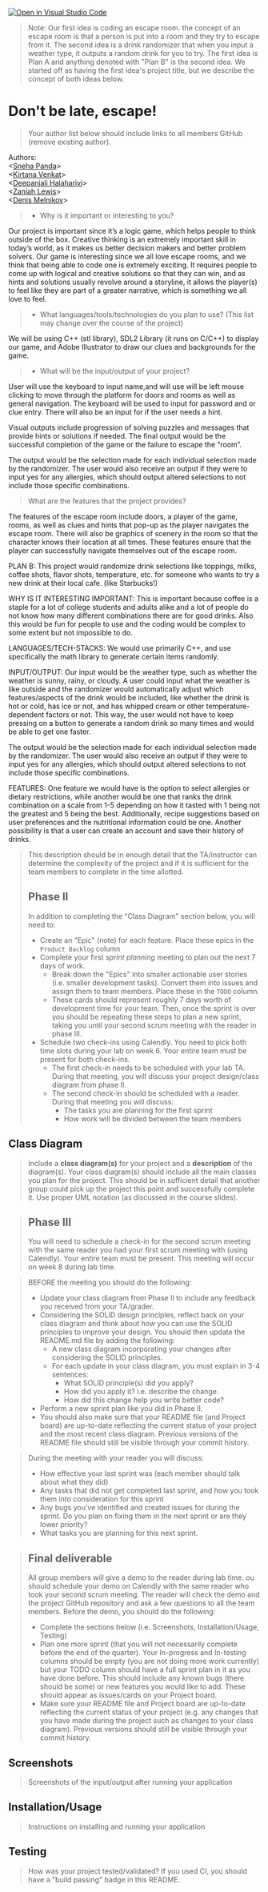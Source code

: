 [![Open in Visual Studio Code](https://classroom.github.com/assets/open-in-vscode-c66648af7eb3fe8bc4f294546bfd86ef473780cde1dea487d3c4ff354943c9ae.svg)](https://classroom.github.com/online_ide?assignment_repo_id=9878934&assignment_repo_type=AssignmentRepo)
 > Note: Our first idea is coding an escape room. the concept of an escape room is that a person is put into a room and they try to escape from it. The second idea is a drink randomizer that when you input a weather type, it outputs a random drink for you to try. The first idea is Plan A and anything denoted with "Plan B" is the second idea. We started off as having the first idea's project title, but we describe the concept of both ideas below.
# Don't be late, escape!
 > Your author list below should include links to all members GitHub (remove existing author).

Authors: <br>
\<[Sneha Panda](https://github.com/sneha240-panda)\> <br>
\<[Kirtana Venkat](https://github.com/kirv1234)\> <br>
\<[Deepanjali Halaharivi](https://github.com/doubleeepie)\> <br>
\<[Zaniah Lewis](https://github.com/zlewis004)\> <br>
\<[Denis Melnikov](https://github.com/deet5)\> 


 > * Why is it important or interesting to you?

Our project is important since it’s a logic game, which helps people to think outside of the box. Creative thinking is an extremely important skill in today’s world, as it makes us better decision makers and better problem solvers. Our game is interesting since we all love escape rooms, and we think that being able to code one is extremely exciting. It requires people to come up with logical and creative solutions so that they can win, and as hints and solutions usually revolve around a storyline, it allows the player(s) to feel like they are part of a greater narrative, which is something we all love to feel. 




 > * What languages/tools/technologies do you plan to use? (This list may change over the course of the project)

We will be using C++ (stl library), SDL2 Library (it runs on C/C++) to display our game, and Adobe Illustrator to draw our clues and backgrounds for the game.


 > * What will be the input/output of your project?

 User will use the keyboard to input name,and will use will be left mouse clicking to move through the platform for doors and rooms as well as general navigation. The keyboard will be used to input for password and or clue entry. There will also be an input for if the user needs a hint.

  Visual outputs include progression of solving puzzles and messages that provide hints or solutions if needed. The final output would be the successful completion of the game or the failure to escape the “room”.

The output would be the selection made for each individual selection made by the randomizer. The user would also receive an output if they were to input yes for any allergies, which should output altered selections to not include those specific combinations.

 > What are the features that the project provides?
 
The features of the escape room include doors, a player of the game, rooms, as well as clues and hints that pop-up as the player navigates the escape room. There will also be graphics of scenery in the room so that the character knows their location at all times. These features ensure that the player can successfully navigate themselves out of the escape room.

PLAN B: This project would randomize drink selections like toppings, milks, coffee shots, flavor shots, temperature, etc. for someone who wants to try a new drink at their local cafe. (like Starbucks!)

WHY IS IT INTERESTING IMPORTANT: This is important because coffee is a staple for a lot of college students and adults alike and a lot of people do not know how many different combinations there are for good drinks. Also this would be fun for people to use and the coding would be complex to some extent but not impossible to do.

LANGUAGES/TECH-STACKS: We would use primarily C++, and use specifically the math library to generate certain items randomly.

INPUT/OUTPUT: Our input would be the weather type, such as whether the weather is sunny, rainy, or cloudy. A user could input what the weather is like outside and the randomizer would automatically adjust which features/aspects of the drink would be included, like whether the drink is hot or cold, has ice or not, and has whipped cream or other temperature-dependent factors or not. This way, the user would not have to keep pressing on a button to generate a random drink so many times and would be able to get one faster.

The output would be the selection made for each individual selection made by the randomizer. The user would also receive an output if they were to input yes for any allergies, which should output altered selections to not include those specific combinations.

FEATURES: One feature we would have is the option to select allergies or dietary restrictions, while another would be one that ranks the drink combination on a scale from 1-5 depending on how it tasted with 1 being not the greatest and 5 being the best. Additionally, recipe suggestions based on user preferences and the nutritional information could be one. Another possibility is that a user can create an account and save their history of drinks.  

 > This description should be in enough detail that the TA/instructor can determine the complexity of the project and if it is sufficient for the team members to complete in the time allotted. 
 > 
 > ## Phase II
 > In addition to completing the "Class Diagram" section below, you will need to:
 > * Create an "Epic" (note) for each feature. Place these epics in the `Product Backlog` column
 > * Complete your first *sprint planning* meeting to plan out the next 7 days of work.
 >   * Break down the "Epics" into smaller actionable user stories (i.e. smaller development tasks). Convert them into issues and assign them to team members. Place these in the `TODO` column.
 >   * These cards should represent roughly 7 days worth of development time for your team. Then, once the sprint is over you should be repeating these steps to plan a new sprint, taking you until your second scrum meeting with the reader in phase III.
 > * Schedule two check-ins using Calendly. You need to pick both time slots during your lab on week 6. Your entire team must be present for both check-ins.
 >   * The first check-in needs to be scheduled with your lab TA. During that meeting, you will discuss your project design/class diagram from phase II.
 >   * The second check-in should be scheduled with a reader. During that meeting you will discuss:
 >     * The tasks you are planning for the first sprint
 >     * How work will be divided between the team members
## Class Diagram
 > Include a **class diagram(s)** for your project and a **description** of the diagram(s). Your class diagram(s) should include all the main classes you plan for the project. This should be in sufficient detail that another group could pick up the project this point and successfully complete it. Use proper UML notation (as discussed in the course slides).
 
 > ## Phase III
 > You will need to schedule a check-in for the second scrum meeting with the same reader you had your first scrum meeting with (using Calendly). Your entire team must be present. This meeting will occur on week 8 during lab time.
 
 > BEFORE the meeting you should do the following:
 > * Update your class diagram from Phase II to include any feedback you received from your TA/grader.
 > * Considering the SOLID design principles, reflect back on your class diagram and think about how you can use the SOLID principles to improve your design. You should then update the README.md file by adding the following:
 >   * A new class diagram incorporating your changes after considering the SOLID principles.
 >   * For each update in your class diagram, you must explain in 3-4 sentences:
 >     * What SOLID principle(s) did you apply?
 >     * How did you apply it? i.e. describe the change.
 >     * How did this change help you write better code?
 > * Perform a new sprint plan like you did in Phase II.
 > * You should also make sure that your README file (and Project board) are up-to-date reflecting the current status of your project and the most recent class diagram. Previous versions of the README file should still be visible through your commit history.
 
> During the meeting with your reader you will discuss: 
 > * How effective your last sprint was (each member should talk about what they did)
 > * Any tasks that did not get completed last sprint, and how you took them into consideration for this sprint
 > * Any bugs you've identified and created issues for during the sprint. Do you plan on fixing them in the next sprint or are they lower priority?
 > * What tasks you are planning for this next sprint.

 
 > ## Final deliverable
 > All group members will give a demo to the reader during lab time. ou should schedule your demo on Calendly with the same reader who took your second scrum meeting. The reader will check the demo and the project GitHub repository and ask a few questions to all the team members. 
 > Before the demo, you should do the following:
 > * Complete the sections below (i.e. Screenshots, Installation/Usage, Testing)
 > * Plan one more sprint (that you will not necessarily complete before the end of the quarter). Your In-progress and In-testing columns should be empty (you are not doing more work currently) but your TODO column should have a full sprint plan in it as you have done before. This should include any known bugs (there should be some) or new features you would like to add. These should appear as issues/cards on your Project board.
 > * Make sure your README file and Project board are up-to-date reflecting the current status of your project (e.g. any changes that you have made during the project such as changes to your class diagram). Previous versions should still be visible through your commit history. 
 
 ## Screenshots
 > Screenshots of the input/output after running your application
 ## Installation/Usage
 > Instructions on installing and running your application
 ## Testing
 > How was your project tested/validated? If you used CI, you should have a "build passing" badge in this README.
 
